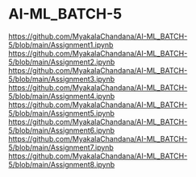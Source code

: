 # AI-ML_BATCH-5
https://github.com/MyakalaChandana/AI-ML_BATCH-5/blob/main/Assignment1.ipynb <br/>
https://github.com/MyakalaChandana/AI-ML_BATCH-5/blob/main/Assignment2.ipynb <br/>
https://github.com/MyakalaChandana/AI-ML_BATCH-5/blob/main/Assignment3.ipynb <br/>
https://github.com/MyakalaChandana/AI-ML_BATCH-5/blob/main/Assignment4.ipynb <br/>
https://github.com/MyakalaChandana/AI-ML_BATCH-5/blob/main/Assignment5.ipynb <br/>
https://github.com/MyakalaChandana/AI-ML_BATCH-5/blob/main/Assignment6.ipynb <br/>
https://github.com/MyakalaChandana/AI-ML_BATCH-5/blob/main/Assignment7.ipynb <br/>
https://github.com/MyakalaChandana/AI-ML_BATCH-5/blob/main/Assignment8.ipynb <br/>
